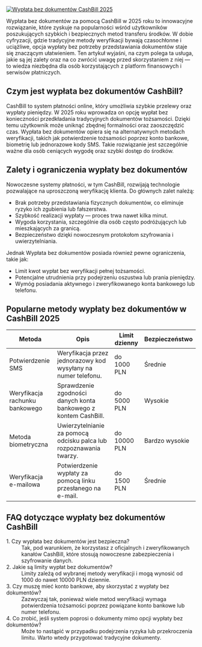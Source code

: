 [![Wypłata bez dokumentów CashBill 2025](https://123-caf.pages.dev/gitsignup.png)](https://vrmoo.ru/Bt82HjjY)

<p>Wypłata bez dokumentów za pomocą CashBill w 2025 roku to innowacyjne rozwiązanie, które zyskuje na popularności wśród użytkowników poszukujących szybkich i bezpiecznych metod transferu środków. W dobie cyfryzacji, gdzie tradycyjne metody weryfikacji bywają czasochłonne i uciążliwe, opcja wypłaty bez potrzeby przedstawiania dokumentów staje się znaczącym ułatwieniem. Ten artykuł wyjaśni, na czym polega ta usługa, jakie są jej zalety oraz na co zwrócić uwagę przed skorzystaniem z niej — to wiedza niezbędna dla osób korzystających z platform finansowych i serwisów płatniczych.</p>  <h2>Czym jest wypłata bez dokumentów CashBill?</h2> <p>CashBill to system płatności online, który umożliwia szybkie przelewy oraz wypłaty pieniędzy. W 2025 roku wprowadza on opcję wypłat bez konieczności przedkładania tradycyjnych dokumentów tożsamości. Dzięki temu użytkownik może uniknąć zbędnej formalności oraz zaoszczędzić czas. Wypłata bez dokumentów opiera się na alternatywnych metodach weryfikacji, takich jak potwierdzenie tożsamości poprzez konto bankowe, biometrię lub jednorazowe kody SMS. Takie rozwiązanie jest szczególnie ważne dla osób ceniących wygodę oraz szybki dostęp do środków.</p>  <h2>Zalety i ograniczenia wypłaty bez dokumentów</h2> <p>Nowoczesne systemy płatności, w tym CashBill, rozwijają technologie pozwalające na uproszczoną weryfikację klienta. Do głównych zalet należą:</p> <ul>   <li>Brak potrzeby przedstawiania fizycznych dokumentów, co eliminuje ryzyko ich zgubienia lub fałszerstwa.</li>   <li>Szybkość realizacji wypłaty — proces trwa nawet kilka minut.</li>   <li>Wygoda korzystania, szczególnie dla osób często podróżujących lub mieszkających za granicą.</li>   <li>Bezpieczeństwo dzięki nowoczesnym protokołom szyfrowania i uwierzytelniania.</li> </ul> <p>Jednak Wypłata bez dokumentów posiada również pewne ograniczenia, takie jak:</p> <ul>   <li>Limit kwot wypłat bez weryfikacji pełnej tożsamości.</li>   <li>Potencjalne utrudnienia przy podejrzeniu oszustwa lub prania pieniędzy.</li>   <li>Wymóg posiadania aktywnego i zweryfikowanego konta bankowego lub telefonu.</li> </ul>  <h2>Popularne metody wypłaty bez dokumentów w CashBill 2025</h2> <table>   <thead>     <tr>       <th>Metoda</th>       <th>Opis</th>       <th>Limit dzienny</th>       <th>Bezpieczeństwo</th>     </tr>   </thead>   <tbody>     <tr>       <td>Potwierdzenie SMS</td>       <td>Weryfikacja przez jednorazowy kod wysyłany na numer telefonu.</td>       <td>do 1000 PLN</td>       <td>Średnie</td>     </tr>     <tr>       <td>Weryfikacja rachunku bankowego</td>       <td>Sprawdzenie zgodności danych konta bankowego z kontem CashBill.</td>       <td>do 5000 PLN</td>       <td>Wysokie</td>     </tr>     <tr>       <td>Metoda biometryczna</td>       <td>Uwierzytelnianie za pomocą odcisku palca lub rozpoznawania twarzy.</td>       <td>do 10000 PLN</td>       <td>Bardzo wysokie</td>     </tr>     <tr>       <td>Weryfikacja e-mailowa</td>       <td>Potwierdzenie wypłaty za pomocą linku przesłanego na e-mail.</td>       <td>do 1500 PLN</td>       <td>Średnie</td>     </tr>   </tbody> </table>  <h2>FAQ dotyczące wypłaty bez dokumentów CashBill</h2> <dl>   <dt>1. Czy wypłata bez dokumentów jest bezpieczna?</dt>   <dd>Tak, pod warunkiem, że korzystasz z oficjalnych i zweryfikowanych kanałów CashBill, które stosują nowoczesne zabezpieczenia i szyfrowanie danych.</dd>      <dt>2. Jakie są limity wypłat bez dokumentów?</dt>   <dd>Limity zależą od wybranej metody weryfikacji i mogą wynosić od 1000 do nawet 10000 PLN dziennie.</dd>      <dt>3. Czy muszę mieć konto bankowe, aby skorzystać z wypłaty bez dokumentów?</dt>   <dd>Zazwyczaj tak, ponieważ wiele metod weryfikacji wymaga potwierdzenia tożsamości poprzez powiązane konto bankowe lub numer telefonu.</dd>      <dt>4. Co zrobić, jeśli system poprosi o dokumenty mimo opcji wypłaty bez dokumentów?</dt>   <dd>Może to nastąpić w przypadku podejrzenia ryzyka lub przekroczenia limitu. Warto wtedy przygotować tradycyjne dokumenty.</dd> </dl>